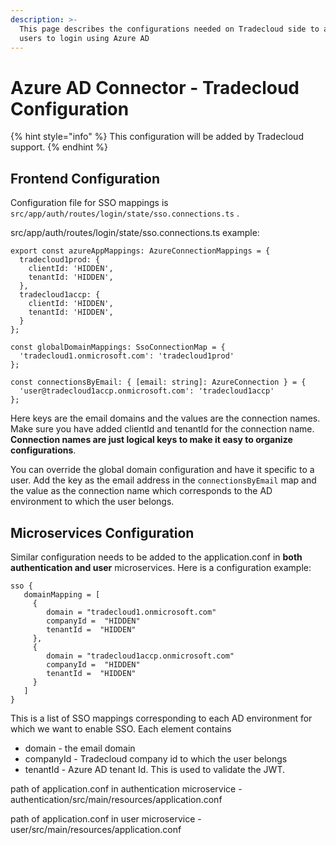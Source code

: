 ```yaml
---
description: >-
  This page describes the configurations needed on Tradecloud side to allow
  users to login using Azure AD
---
```


# Azure AD Connector - Tradecloud Configuration

{% hint style="info" %}
This configuration will be added by Tradecloud support.
{% endhint %}

## Frontend Configuration

Configuration file for SSO mappings is  `src/app/auth/routes/login/state/sso.connections.ts` .

src/app/auth/routes/login/state/sso.connections.ts example:

```
export const azureAppMappings: AzureConnectionMappings = {  
  tradecloud1prod: {
    clientId: 'HIDDEN',
    tenantId: 'HIDDEN',
  },
  tradecloud1accp: {
    clientId: 'HIDDEN',
    tenantId: 'HIDDEN',
  }
};

const globalDomainMappings: SsoConnectionMap = {
  'tradecloud1.onmicrosoft.com': 'tradecloud1prod'
};

const connectionsByEmail: { [email: string]: AzureConnection } = {
  'user@tradecloud1accp.onmicrosoft.com': 'tradecloud1accp'
};

```



Here keys are the email domains and the values are the connection names. Make sure you have added clientId and tenantId for the connection name. **Connection names are just logical keys to make it easy to organize configurations**.

You can override the global domain configuration and have it specific to a user.  Add the key as the email address in the `connectionsByEmail` map and the value as the connection name which corresponds to the AD environment to which the user belongs.

## Microservices Configuration

Similar configuration needs to be added to the application.conf in **both** **authentication and user** microservices. Here is a configuration example:

```
sso {
   domainMapping = [
     {
        domain = "tradecloud1.onmicrosoft.com"
        companyId =  "HIDDEN"
        tenantId =  "HIDDEN"
     },
     {
        domain = "tradecloud1accp.onmicrosoft.com"
        companyId =  "HIDDEN"
        tenantId =  "HIDDEN"
     }
   ]
}
```

This is a list of SSO mappings corresponding to each AD environment for which we want to enable SSO. Each element contains

* domain - the email domain 
* companyId - Tradecloud company id to which the user belongs
*  tenantId - Azure AD tenant Id. This is used to validate the JWT. 

path of application.conf in authentication microservice - authentication/src/main/resources/application.conf

path of application.conf in user microservice - user/src/main/resources/application.conf

